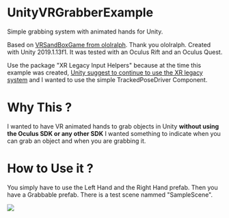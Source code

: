 # UnityVRGrabberExample

Simple grabbing system with animated hands for Unity.

Based on [VRSandBoxGame from ololralph](https://github.com/ololralph/vrsandboxgame). Thank you ololralph.
Created with Unity 2019.1.13f1.
It was tested with an Oculus Rift and an Oculus Quest.

Use the package "XR Legacy Input Helpers" because at the time this example was created, [Unity suggest to continue to use the XR legacy system](https://forum.unity.com/threads/any-example-of-the-new-2019-1-xr-input-system.629824/#post-4513171) and I wanted to use the simple TrackedPoseDriver Component.

# Why This ?

I wanted to have VR animated hands to grab objects in Unity **without using the Oculus SDK or any other SDK**
I wanted something to indicate when you can grab an object and when you are grabbing it.

# How to Use it ?
You simply have to use the Left Hand and the Right Hand prefab. Then you have a Grabbable prefab. There is a test scene nammed "SampleScene".

![](https://thumbs.gfycat.com/PolishedNiceBluebottle-size_restricted.gif)
